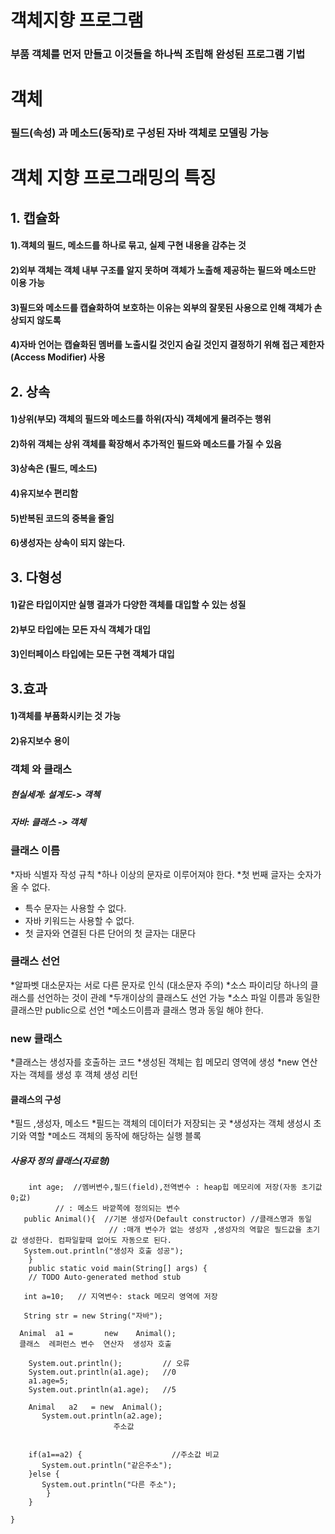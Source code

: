 # 객체지향 프로그램 
### 부품 객체를 먼저 만들고 이것들을 하나씩 조립해 완성된 프로그램 기법
#  객체
### 필드(속성) 과 메소드(동작)로 구성된 자바 객체로 모델링 가능
# 객체 지향 프로그래밍의 특징 
## 1. 캡슐화
 #### 1).객체의 필드, 메소드를 하나로 묶고, 실제 구현 내용을 감추는 것
 #### 2)외부 객체는 객체 내부 구조를 알지 못하며 객체가 노출해 제공하는 필드와 메소드만 이용 가능
 #### 3)필드와 메소드를 캡슐화하여 보호하는 이유는 외부의 잘못된 사용으로 인해 객체가 손상되지 않도록 
 #### 4)자바 언어는 캡슐화된 멤버를 노출시킬 것인지 숨길 것인지 결정하기 위해 접근 제한자(Access Modifier) 사용
## 2. 상속 
#### 1)상위(부모) 객체의 필드와 메소드를 하위(자식) 객체에게 물려주는 행위
#### 2)하위 객체는 상위 객체를 확장해서 추가적인 필드와 메소드를 가질 수 있음
#### 3)상속은 (필드, 메소드)
#### 4)유지보수 편리함
#### 5)반복된 코드의 중복을 줄임
#### 6)생성자는 상속이 되지 않는다. 
##  3. 다형성
#### 1)같은 타입이지만 실행 결과가 다양한 객체를 대입할 수 있는 성질
#### 2)부모 타입에는 모든 자식 객체가 대입
#### 3)인터페이스 타입에는 모든 구현 객체가 대입
## 3.효과
#### 1)객체를 부품화시키는 것 가능
#### 2)유지보수 용이

### 객체 와 클래스
##### 현실세계: 설계도-> 객첵
#####     자바: 클래스 -> 객체 

### 클래스 이름
*자바 식별자 작성 규칙
*하나 이상의 문자로 이루어져야 한다.
*첫 번째 글자는 숫자가 올 수 없다.
* 특수 문자는 사용할 수 없다. 
* 자바 키워드는 사용할 수 없다. 
* 첫 글자와 연결된 다른 단어의 첫 글자는 대문다
### 클래스 선언
*알파벳 대소문자는 서로 다른 문자로 인식 (대소문자 주의)
*소스 파이리당 하나의 클래스를 선언하는 것이 관례
*두개이상의 클래스도 선언 가능
*소스 파일 이름과 동일한 클래스만 public으로 선언
*메소드이름과 클래스 명과 동일 해야 한다. 

### new 클래스 
*클래스는 생성자를 호출하는 코드
*생성된 객체는 힙 메모리 영역에 생성 
*new 연산자는 객체를 생성 후 객체  생성 리턴

#### 클래스의 구성
*필드 ,생성자, 메소드 
*필드는 객체의 데이터가 저장되는 곳
*생성자는 객체 생성시 초기와 역할
*메소드 객체의 동작에 해당하는 실행 블록


##### 사용자 정의 클래스(자료형)
````
    int age;  //멤버변수,필드(field),전역변수 : heap힙 메모리에 저장(자동 초기값0;값)
          // : 메소드 바깥쪽에 정의되는 변수
   public Animal(){  //기본 생성자(Default constructor) //클래스명과 동일
	                  // :매개 변수가 없는 생성자 ,생성자의 역할은 필드값을 초기값 생성한다. 컴파일할때 없어도 자동으로 된다.
   System.out.println("생성자 호출 성공");
	}
    public static void main(String[] args) {
	// TODO Auto-generated method stub
       
   int a=10;   // 지역변수: stack 메모리 영역에 저장
		
   String str = new String("자바");
		
  Animal  a1 =       new    Animal();
  클래스  레퍼런스 변수  연산자  생성자 호출
		
	System.out.println();         // 오류
	System.out.println(a1.age);   //0
	a1.age=5;
	System.out.println(a1.age);   //5
	
    Animal   a2   = new  Animal();
       System.out.println(a2.age);
	                   주소값
	    
	    
    if(a1==a2) {                    //주소값 비교
	   System.out.println("같은주소");
    }else {
	   System.out.println("다른 주소");
	    }
	}

}

















